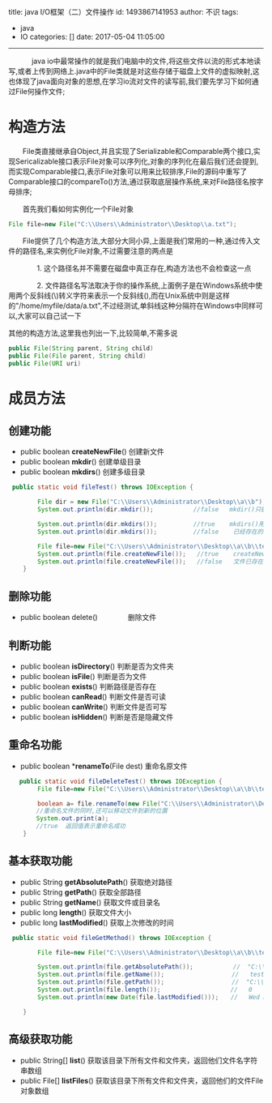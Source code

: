 title: java I/O框架（二）文件操作
id: 1493867141953
author: 不识
tags:
  - java
  - IO
categories: []
date: 2017-05-04 11:05:00
---
　
　　java io中最常操作的就是我们电脑中的文件,将这些文件以流的形式本地读写,或者上传到网络上.java中的File类就是对这些存储于磁盘上文件的虚拟映射,这也体现了java面向对象的思想,在学习io流对文件的读写前,我们要先学习下如何通过File何操作文件;
  
  <!-- more -->

# 构造方法

　　File类直接继承自Object,并且实现了Serializable和Comparable两个接口,实现Sericalizable接口表示File对象可以序列化,对象的序列化在最后我们还会提到,而实现Comparable接口,表示File对象可以用来比较排序,File的源码中重写了Comparable接口的compareTo()方法,通过获取底层操作系统,来对File路径名按字母排序;

　　首先我们看如何实例化一个File对象
```java
File file=new File("C:\\Users\\Administrator\\Desktop\\a.txt");
```
　　File提供了几个构造方法,大部分大同小异,上面是我们常用的一种,通过传入文件的路径名,来实例化File对象,不过需要注意的两点是

　　　　1. 这个路径名并不需要在磁盘中真正存在,构造方法也不会检查这一点

　　　　2. 文件路径名写法取决于你的操作系统,上面例子是在Windows系统中使用两个反斜线(\\)转义字符来表示一个反斜线(\),而在Unix系统中则是这样的"/home/myfile/data/a.txt",不过经测试,单斜线这种分隔符在Windows中同样可以,大家可以自己试一下
    

其他的构造方法,这里我也列出一下,比较简单,不需多说
```java
public File(String parent, String child)
public File(File parent, String child)
public File(URI uri)
``` 
# 成员方法

## 创建功能

- public boolean **createNewFile**()     创建新文件
- public boolean **mkdir**()                创建单级目录
- public boolean **mkdirs**()               创建多级目录

```java
 public static void fileTest() throws IOException {

        File dir = new File("C:\\Users\\Administrator\\Desktop\\a\\b");
        System.out.println(dir.mkdir());           //false   mkdir()只能创建单级目录

        System.out.println(dir.mkdirs());          //true    mkdirs()用于创建多级目录
        System.out.println(dir.mkdirs());          //false    已经存在的目录再次创建,则返回false

        File file=new File("C:\\Users\\Administrator\\Desktop\\a\\b\\test.txt");
        System.out.println(file.createNewFile());   //true    createNewFile()用于创建新文件,其上级路径必须存在,否则创建失败
        System.out.println(file.createNewFile());   //false   文件已存在则创建失败
    }
```
## 删除功能

- public boolean delete()        　　　　删除文件

## 判断功能

- public boolean **isDirectory**()    判断是否为文件夹
- public boolean **isFile**()       判断是否为文件
- public boolean **exists**()       判断路径是否存在
- public boolean **canRead**()      判断文件是否可读
- public boolean **canWrite**()      判断文件是否可写
- public boolean **isHidden**()      判断是否是隐藏文件

## 重命名功能

- public boolean ***renameTo**(File dest)  重命名原文件

```java
   public static void fileDeleteTest() throws IOException {
        File file=new File("C:\\Users\\Administrator\\Desktop\\a\\b\\test.txt");

        boolean a= file.renameTo(new File("C:\\Users\\Administrator\\Desktop\\renameTest.txt"));   
　　　　 //重命名文件的同时,还可以移动文件到新的位置
　　　　 System.out.print(a);                                                                       
　　　　 //true  返回值表示重命名成功
    }
```

## 基本获取功能

- public String **getAbsolutePath**()  获取绝对路径
- public String **getPath**()       获取全部路径
- public String **getName**()       获取文件或目录名
- public long **length**()         获取文件大小
- public long **lastModified**()     获取上次修改的时间

```java
 public static void fileGetMethod() throws IOException {

        File file=new File("C:\\Users\\Administrator\\Desktop\\a\\b\\test.txt");

        System.out.println(file.getAbsolutePath());　　　　　　 //  "C:\\Users\\Administrator\\Desktop\\a\\b\\test.txt"
        System.out.println(file.getName());　　　　　　　　　 　 //   test.txt
        System.out.println(file.getPath());　　　　　　　　　 　 //  "C:\\Users\\Administrator\\Desktop\\a\\b\\test.txt"
        System.out.println(file.length());　　　　　　　　　　 　//   0
        System.out.println(new Date(file.lastModified()));　　//   Wed Mar 15 13:58:50 GMT+08:00 2017

    }
```
 

## 高级获取功能

- public String[] **list**()  获取该目录下所有文件和文件夹，返回他们文件名字符串数组
- public File[] **listFiles**()  获取该目录下所有文件和文件夹，返回他们的文件File对象数组